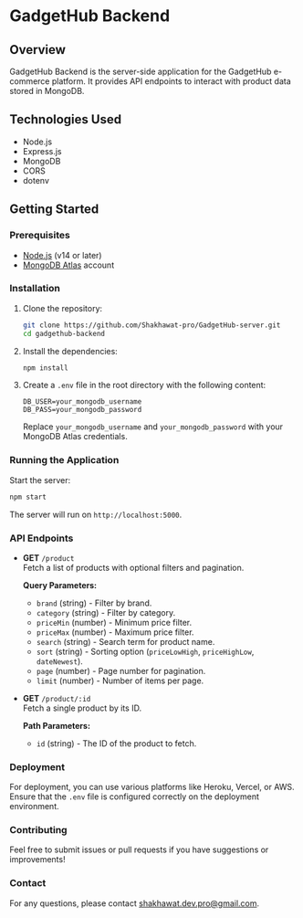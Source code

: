 # GadgetHub Backend

## Overview

GadgetHub Backend is the server-side application for the GadgetHub e-commerce platform. It provides API endpoints to interact with product data stored in MongoDB.

## Technologies Used

- Node.js
- Express.js
- MongoDB
- CORS
- dotenv

## Getting Started

### Prerequisites

- [Node.js](https://nodejs.org/) (v14 or later)
- [MongoDB Atlas](https://www.mongodb.com/cloud/atlas) account

### Installation

1. Clone the repository:

   ```bash
   git clone https://github.com/Shakhawat-pro/GadgetHub-server.git
   cd gadgethub-backend
   ```

2. Install the dependencies:

   ```bash
   npm install
   ```

3. Create a `.env` file in the root directory with the following content:

   ```env
   DB_USER=your_mongodb_username
   DB_PASS=your_mongodb_password
   ```

   Replace `your_mongodb_username` and `your_mongodb_password` with your MongoDB Atlas credentials.

### Running the Application

Start the server:

```bash
npm start
```

The server will run on `http://localhost:5000`.

### API Endpoints

- **GET** `/product`  
  Fetch a list of products with optional filters and pagination.

  **Query Parameters:**
  - `brand` (string) - Filter by brand.
  - `category` (string) - Filter by category.
  - `priceMin` (number) - Minimum price filter.
  - `priceMax` (number) - Maximum price filter.
  - `search` (string) - Search term for product name.
  - `sort` (string) - Sorting option (`priceLowHigh`, `priceHighLow`, `dateNewest`).
  - `page` (number) - Page number for pagination.
  - `limit` (number) - Number of items per page.

- **GET** `/product/:id`  
  Fetch a single product by its ID.

  **Path Parameters:**
  - `id` (string) - The ID of the product to fetch.

### Deployment

For deployment, you can use various platforms like Heroku, Vercel, or AWS. Ensure that the `.env` file is configured correctly on the deployment environment.


### Contributing

Feel free to submit issues or pull requests if you have suggestions or improvements!

### Contact

For any questions, please contact [shakhawat.dev.pro@gmail.com](mailto:shakhawat.dev.pro@gmail.com).
```
